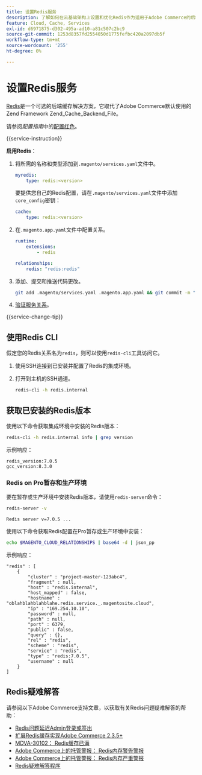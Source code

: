 ```yaml
---
title: 设置Redis服务
description: 了解如何在云基础架构上设置和优化Redis作为适用于Adobe Commerce的后端缓存解决方案。
feature: Cloud, Cache, Services
exl-id: d6971875-d302-495a-ad10-a81c507c2bc9
source-git-commit: 1253d8357fd2554050d1775fefbc420a2097db5f
workflow-type: tm+mt
source-wordcount: '255'
ht-degree: 0%

---
```


# 设置Redis服务

[Redis](https://redis.io)是一个可选的后端缓存解决方案，它取代了Adobe Commerce默认使用的Zend Framework Zend_Cache_Backend_File。

请参阅&#x200B;_配置指南_&#x200B;中的[配置红色](https://experienceleague.adobe.com/docs/commerce-operations/configuration-guide/cache/redis/config-redis.html)。

{{service-instruction}}

**启用Redis**：

1. 将所需的名称和类型添加到`.magento/services.yaml`文件中。

   ```yaml
   myredis:
       type: redis:<version>
   ```

   要提供您自己的Redis配置，请在`.magento/services.yaml`文件中添加`core_config`密钥：

   ```yaml
   cache:
       type: redis:<version>
   ```

1. 在`.magento.app.yaml`文件中配置关系。

   ```yaml
   runtime:
       extensions:
           - redis
   
   relationships:
       redis: "redis:redis"
   ```

1. 添加、提交和推送代码更改。

   ```bash
   git add .magento/services.yaml .magento.app.yaml && git commit -m "Enable redis service" && git push origin <branch-name>
   ```

1. [验证服务关系](services-yaml.md#service-relationships)。

{{service-change-tip}}

## 使用Redis CLI

假定您的Redis关系名为`redis`，则可以使用`redis-cli`工具访问它。

1. 使用SSH连接到已安装并配置了Redis的集成环境。

1. 打开到主机的SSH通道。

   ```bash
   redis-cli -h redis.internal
   ```

## 获取已安装的Redis版本

使用以下命令获取集成环境中安装的Redis版本：

```bash
redis-cli -h redis.internal info | grep version
```

示例响应：

```terminal
redis_version:7.0.5
gcc_version:8.3.0
```

### Redis on Pro暂存和生产环境

要在暂存或生产环境中安装Redis版本，请使用`redis-server`命令：

```bash
redis-server -v
```

```terminal
Redis server v=7.0.5 ...
```

使用以下命令获取Redis配置在Pro暂存或生产环境中安装：

```bash
echo $MAGENTO_CLOUD_RELATIONSHIPS | base64 -d | json_pp
```

示例响应：

```terminal
"redis" : [
    {
        "cluster" : "project-master-123abc4",
        "fragment" : null,
        "host" : "redis.internal",
        "host_mapped" : false,
        "hostname" : "oblahblahblahblahe.redis.service._.magentosite.cloud",
        "ip" : "169.254.10.10",
        "password" : null,
        "path" : null,
        "port" : 6379,
        "public" : false,
        "query" : {},
        "rel" : "redis",
        "scheme" : "redis",
        "service" : "redis",
        "type" : "redis:7.0.5",
        "username" : null
    }
]
```

## Redis疑难解答

请参阅以下Adobe Commerce支持文章，以获取有关Redis问题疑难解答的帮助：

- [Redis问题延迟Admin登录或签出](https://experienceleague.adobe.com/docs/commerce-knowledge-base/kb/troubleshooting/miscellaneous/redis-issue-delay-magento-admin-login-or-checkout.html)
- [扩展Redis缓存实现Adobe Commerce 2.3.5+](https://experienceleague.adobe.com/docs/commerce-operations/implementation-playbook/best-practices/planning/redis-service-configuration.html)
- [MDVA-30102： Redis缓存已满](https://experienceleague.adobe.com/docs/commerce-knowledge-base/kb/support-tools/patches/v1-0-6/mdva-30102-magento-patch-redis-cache-getting-full.html)
- [Adobe Commerce上的托管警报： Redis内存警告警报](https://experienceleague.adobe.com/docs/commerce-knowledge-base/kb/support-tools/managed-alerts/managed-alerts-on-magento-commerce-redis-memory-warning-alert.html)
- [Adobe Commerce上的托管警报： Redis内存严重警报](https://experienceleague.adobe.com/docs/commerce-knowledge-base/kb/support-tools/managed-alerts/managed-alerts-on-magento-commerce-redis-memory-critical-alert.html)
- [Redis疑难解答程序](https://experienceleague.adobe.com/docs/commerce-knowledge-base/kb/troubleshooting/miscellaneous/redis-troubleshooter.html)
